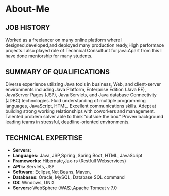 # About-Me

JOB HISTORY
------------
Worked as a freelancer on many online platform where I designed,developed,and deployed many production ready,High performace projects.I also played role of Technical Consultunt for java.Apart from this I have done mentorship for many students.

SUMMARY OF QUALIFICATIONS
-------------------------
Diverse experience utilizing Java tools in business, Web, and client-server environments including Java Platform, Enterprise Edition (Java EE), JavaServer Pages (JSP), Java Servlets, and Java database Connectivity (JDBC) technologies.
Fluid understanding of multiple programming languages, JavaScript, HTML.
Excellent communications skills. Adept at building strong working relationships with coworkers and management.
Talented problem solver able to think “outside the box.”
Proven background leading teams in stressful, deadline-oriented environments.


TECHNICAL EXPERTISE
--------------------
* **Servers:**
* **Languages:**	Java, JSP,Spring ,Spring Boot, HTML, JavaScript
* **Frameworks:**	Hibernate,Jax-rs (Restfull Webservices)
* **API’s:**	Servlets, JSP
* **Software:**	Eclipse,Net Beans, Maven,
* **Databases:** Oracle, MySQL, Database SQL command
* **OS:**	Windows, UNIX
* **Servers:**:WebSphere (WAS),Apache Tomcat v 7.0

